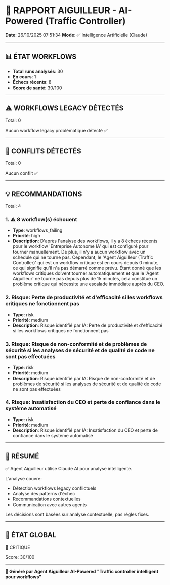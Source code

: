 # 🚦 RAPPORT AIGUILLEUR - AI-Powered (Traffic Controller)

**Date**: 26/10/2025 07:51:34
**Mode**: ✅ Intelligence Artificielle (Claude)

---

## 📊 ÉTAT WORKFLOWS

- **Total runs analysés**: 30
- **En cours**: 1
- **Échecs récents**: 8
- **Score de santé**: 30/100

---

## ⚠️  WORKFLOWS LEGACY DÉTECTÉS

Total: 0



Aucun workflow legacy problématique détecté ✅

---

## 🚨 CONFLITS DÉTECTÉS

Total: 0

Aucun conflit ✅

---

## 💡 RECOMMANDATIONS

Total: 4


### 1. ⚠️ 8 workflow(s) échouent

- **Type**: workflows_failing
- **Priorité**: high
- **Description**: D'après l'analyse des workflows, il y a 8 échecs récents pour le workflow 'Entreprise Autonome IA' qui est configuré pour tourner manuellement. De plus, il n'y a aucun workflow avec un schedule qui ne tourne pas. Cependant, le 'Agent Aiguilleur (Traffic Controller)' qui est un workflow critique est en cours depuis 0 minute, ce qui signifie qu'il n'a pas démarré comme prévu. Étant donné que les workflows critiques doivent tourner automatiquement et que le 'Agent Aiguilleur' ne tourne pas depuis plus de 15 minutes, cela constitue un problème critique qui nécessite une escalade immédiate auprès du CEO.


### 2. Risque: Perte de productivité et d'efficacité si les workflows critiques ne fonctionnent pas

- **Type**: risk
- **Priorité**: medium
- **Description**: Risque identifié par IA: Perte de productivité et d'efficacité si les workflows critiques ne fonctionnent pas


### 3. Risque: Risque de non-conformité et de problèmes de sécurité si les analyses de sécurité et de qualité de code ne sont pas effectuées

- **Type**: risk
- **Priorité**: medium
- **Description**: Risque identifié par IA: Risque de non-conformité et de problèmes de sécurité si les analyses de sécurité et de qualité de code ne sont pas effectuées


### 4. Risque: Insatisfaction du CEO et perte de confiance dans le système automatisé

- **Type**: risk
- **Priorité**: medium
- **Description**: Risque identifié par IA: Insatisfaction du CEO et perte de confiance dans le système automatisé




---

## 🎯 RÉSUMÉ

✅ Agent Aiguilleur utilise Claude AI pour analyse intelligente.

L'analyse couvre:
- Détection workflows legacy conflictuels
- Analyse des patterns d'échec
- Recommandations contextuelles
- Communication avec autres agents

Les décisions sont basées sur analyse contextuelle, pas règles fixes.

---

## 🔄 ÉTAT GLOBAL

🔴 CRITIQUE

Score: 30/100

---

**🚦 Généré par Agent Aiguilleur AI-Powered**
**"Traffic controller intelligent pour workflows"**
